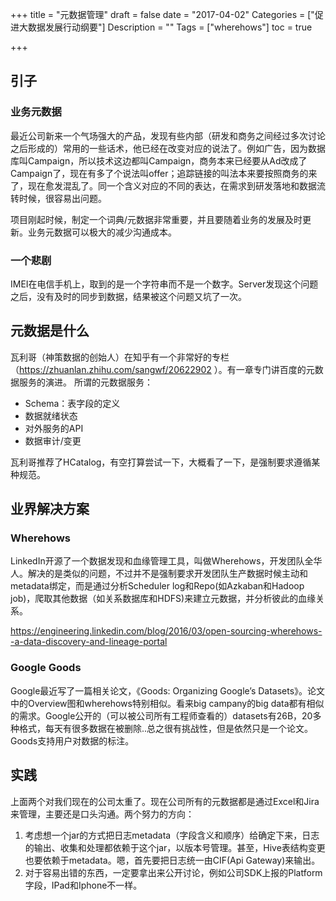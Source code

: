 +++
title = "元数据管理"
draft = false
date = "2017-04-02"
Categories = ["促进大数据发展行动纲要"] 
Description = "" 
Tags = ["wherehows"] 
toc = true

+++
## 引子
### 业务元数据
最近公司新来一个气场强大的产品，发现有些内部（研发和商务之间经过多次讨论之后形成的）常用的一些话术，他已经在改变对应的说法了。例如广告，因为数据库叫Campaign，所以技术这边都叫Campaign，商务本来已经要从Ad改成了Campaign了，现在有多了个说法叫offer；追踪链接的叫法本来要按照商务的来了，现在愈发混乱了。同一个含义对应的不同的表达，在需求到研发落地和数据流转时候，很容易出问题。

项目刚起时候，制定一个词典/元数据非常重要，并且要随着业务的发展及时更新。业务元数据可以极大的减少沟通成本。

### 一个悲剧
IMEI在电信手机上，取到的是一个字符串而不是一个数字。Server发现这个问题之后，没有及时的同步到数据，结果被这个问题又坑了一次。


## 元数据是什么
瓦利哥（神策数据的创始人）在知乎有一个非常好的专栏（https://zhuanlan.zhihu.com/sangwf/20622902
）。有一章专门讲百度的元数据服务的演进。
所谓的元数据服务：

- Schema：表字段的定义
- 数据就绪状态
- 对外服务的API
- 数据审计/变更

瓦利哥推荐了HCatalog，有空打算尝试一下，大概看了一下，是强制要求遵循某种规范。

## 业界解决方案
### Wherehows
LinkedIn开源了一个数据发现和血缘管理工具，叫做Wherehows，开发团队全华人。解决的是类似的问题，不过并不是强制要求开发团队生产数据时候主动和metadata绑定，而是通过分析Scheduler log和Repo(如Azkaban和Hadoop job)，爬取其他数据（如关系数据库和HDFS)来建立元数据，并分析彼此的血缘关系。

https://engineering.linkedin.com/blog/2016/03/open-sourcing-wherehows--a-data-discovery-and-lineage-portal

### Google Goods
Google最近写了一篇相关论文，《Goods: Organizing Google’s Datasets》。论文中的Overview图和wherehows特别相似。看来big campany的big data都有相似的需求。Google公开的（可以被公司所有工程师查看的）datasets有26B，20多种格式，每天有很多数据在被删除..总之很有挑战性，但是依然只是一个论文。
Goods支持用户对数据的标注。

## 实践

上面两个对我们现在的公司太重了。现在公司所有的元数据都是通过Excel和Jira来管理，主要还是口头沟通。两个努力的方向：

1. 考虑想一个jar的方式把日志metadata（字段含义和顺序）给确定下来，日志的输出、收集和处理都依赖于这个jar，以版本号管理。甚至，Hive表结构变更也要依赖于metadata。嗯，首先要把日志统一由CIF(Api Gateway)来输出。
2. 对于容易出错的东西，一定要拿出来公开讨论，例如公司SDK上报的Platform字段，IPad和Iphone不一样。
